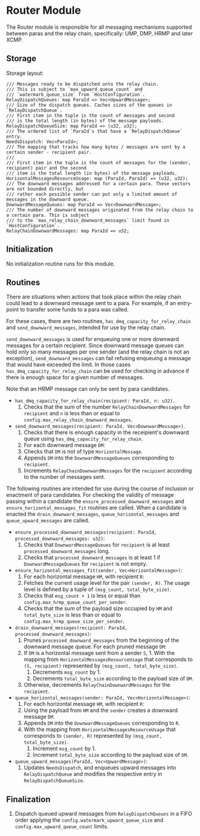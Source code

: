 # Router Module

The Router module is responsible for all messaging mechanisms supported between paras and the relay chain, specifically: UMP, DMP, HRMP and later XCMP.

## Storage

Storage layout:

```rust,ignore
/// Messages ready to be dispatched onto the relay chain.
/// This is subject to `max_upward_queue_count` and
/// `watermark_queue_size` from `HostConfiguration`.
RelayDispatchQueues: map ParaId => Vec<UpwardMessage>;
/// Size of the dispatch queues. Caches sizes of the queues in `RelayDispatchQueue`.
/// First item in the tuple is the count of messages and second
/// is the total length (in bytes) of the message payloads.
RelayDispatchQueueSize: map ParaId => (u32, u32);
/// The ordered list of `ParaId`s that have a `RelayDispatchQueue` entry.
NeedsDispatch: Vec<ParaId>;
/// The mapping that tracks how many bytes / messages are sent by a certain sender - recipient pair.
///
/// First item in the tuple is the count of messages for the (sender, recipient) pair and the second
/// item is the total length (in bytes) of the message payloads.
HorizontalMessagesResourceUsage: map (ParaId, ParaId) => (u32, u32);
/// The downward messages addressed for a certain para. These vectors are not bounded directly, but
/// rather each possible sender can put only a limited amount of messages in the downward queue.
DownwardMessageQueues: map ParaId => Vec<DownwardMessage>;
/// The number of downward messages originated from the relay chain to a certain para. This is subject
/// to the `max_relay_chain_downward_messages` limit found in `HostConfiguration`.
RelayChainDownwardMessages: map ParaId => u32;
```

## Initialization

No initialization routine runs for this module.

## Routines

There are situations when actions that took place within the relay chain could lead to a downward message
sent to a para. For example, if an entry-point to transfer some funds to a para was called.

For these cases, there are two routines, `has_dmq_capacity_for_relay_chain` and `send_downward_messages`,
intended for use by the relay chain.

`send_downward_messages` is used for enqueuing one or more downward messages for a certain recipient. Since downward
message queues can hold only so many messages per one sender (and the relay chain is not an exception),
`send_downward_messages` can fail refusing enqueuing a message that would have exceeded the limit. In those cases
`has_dmq_capacity_for_relay_chain` can be used for checking in advance if there is enough space for a given
number of messages.

Note that an HRMP message can only be sent by para candidates.

* `has_dmq_capacity_for_relay_chain(recipient: ParaId, n: u32)`.
  1. Checks that the sum of the number `RelayChainDownwardMessages` for `recipient` and `n` is less
  than or equal to `config.max_relay_chain_downward_messages`.
* `send_downward_messages(recipient: ParaId, Vec<DownwardMessage>)`.
  1. Checks that there is enough capacity in the receipient's downward queue using `has_dmq_capacity_for_relay_chain`.
  1. For each downward message `DM`:
    1. Checks that `DM` is not of type `HorizontalMessage`.
    1. Appends `DM` into the `DownwardMessageQueues` corresponding to `recipient`.
  1. Increments `RelayChainDownwardMessages` for the `recipient` according to the number of messages sent.

The following routines are intended for use during the course of inclusion or enactment of para candidates.
For checking the validity of message passing within a candidate the `ensure_processed_downward_messages`
and `ensure_horizontal_messages_fit` routines are called. When a candidate is enacted the
`drain_downward_messages`, `queue_horizontal_messages` and `queue_upward_messages` are called.

* `ensure_processed_downward_messages(recipient: ParaId, processed_downward_messages: u32)`:
  1. Checks that `DownwardMessageQueues` for `recipient` is at least `processed_downward_messages` long.
  1. Checks that `processed_downward_messages` is at least 1 if `DownwardMessageQueues` for `recipient` is not empty.
* `ensure_horizontal_messages_fit(sender, Vec<HorizontalMessage>)`:
  1. For each horizontal message `HM`, with recipient `R`:
    1. Fetches the current usage level for the pair `(sender, R)`. The usage level is defined by
    a tuple of `(msg_count, total_byte_size)`.
    1. Checks that `msg_count + 1` is less or equal than `config.max_hrmp_queue_count_per_sender`.
    1. Checks that the sum of the payload size occupied by `HM` and `total_byte_size` is less than or
    equal to `config.max_hrmp_queue_size_per_sender`.
* `drain_downward_messages(recipient: ParaId, processed_downward_messages)`:
  1. Prunes `processed_downward_messages` from the beginning of the downward message queue. For each pruned message `DM`:
    1. If `DM` is a horizontal message sent from a sender `S`,
      1. With the mapping from `HorizontalMessagesResourceUsage` that corresponds to `(S, recipient)` represented by
      `(msg_count, total_byte_size)`.
          1. Decrements `msg_count` by 1.
          1. Decrements `total_byte_size` according to the payload size of `DM`.
    1. Otherwise, decrements `RelayChainDownwardMessages` for the `recipient`.
* `queue_horizontal_messages(sender: ParaId, Vec<HorizontalMessage>)`:
  1. For each horizontal message `HM`, with recipient `R`:
    1. Using the payload from `HM` and the `sender` creates a downward message `DM`.
    1. Appends `DM` into the `DownwardMessageQueues` corresponding to `R`.
    1. With the mapping from `HorizontalMessagesResourceUsage` that corresponds to `(sender, R)` represented by
      `(msg_count, total_byte_size)`.
        1. Increment `msg_count` by 1.
        1. Increment `total_byte_size` according to the payload size of `DM`.
* `queue_upward_messages(ParaId, Vec<UpwardMessage>)`:
  1. Updates `NeedsDispatch`, and enqueues upward messages into `RelayDispatchQueue` and modifies the respective entry in `RelayDispatchQueueSize`.

## Finalization

  1. Dispatch queued upward messages from `RelayDispatchQueues` in a FIFO order applying the `config.watermark_upward_queue_size` and `config.max_upward_queue_count` limits.
